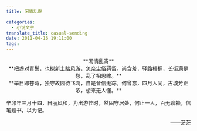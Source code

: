 ```yaml
---
title: 闲情乱寄

categories:
  - 小说文字
translate_title: casual-sending
date: 2011-04-16 19:11:00
tags:
---
```


<center>**闲情乱寄**</center>

<center>**把盏对青鬃，也拟新土踏风游，怎奈尘俗羁留。尚含羞，驿路梧桐，长街满是愁，乱了相思眸。**</center>

<center>**举目即苍穹，独守故园待飞鸿，自是音信无踪。何曾忘，四月人间，古城芳正浓，想来无人懂。**</center>


辛卯年三月十四，日丽风和，为出游佳时，然固守居处，何止一人，百无聊赖，信笔题书，以为记。

<p align="right">——茫茫</p>